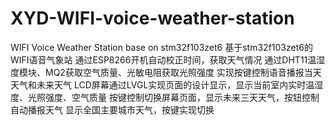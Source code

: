# XYD-WIFI-voice-weather-station
WIFI Voice Weather Station base on stm32f103zet6
基于stm32f103zet6的WIFI语音气象站
通过ESP8266开机自动校正时间，获取天气情况
通过DHT11温湿度模块、MQ2获取空气质量、光敏电阻获取光照强度
实现按键控制语音播报当天天气和未来天气
LCD屏幕通过LVGL实现页面的设计显示，显示当前室内实时温湿度、光照强度、空气质量
按键控制切换屏幕页面，显示未来三天天气，按钮控制自动播报天气
显示全国主要城市天气，按键实现切换
